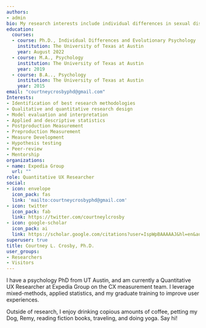 ```yaml
---
authors:
- admin
bio: My research interests include individual differences in sexual disgust, religiosity, and moral norms surrounding sexual behavior.
education:
  courses:
  - course: Ph.D., Individual Differences and Evolutionary Psychology
    institution: The University of Texas at Austin
    year: August 2022
  - course: M.A., Psychology 
    institution: The University of Texas at Austin
    year: 2019
  - course: B.A.., Psychology 
    institution: The University of Texas at Austin
    year: 2015
email: "courtneycrosbyphd@gmail.com"
Interests:
- Identification of best research methodologies
- Qualitative and quantitative research design
- Model evaluation and interpretation
- Applied and descriptive statistics
- Postproduction Measurement 
- Preproduction Measurement 
- Measure Development 
- Hypothesis testing
- Peer-review
- Mentorship
organizations:
- name: Expedia Group
  url: ""
role: Quantitative UX Researcher  
social:
- icon: envelope
  icon_pack: fas
  link: 'mailto:courtneycrosbyphd@gmail.com'
- icon: twitter
  icon_pack: fab
  link: https://twitter.com/courtneylcrosby
- icon: google-scholar
  icon_pack: ai
  link: https://scholar.google.com/citations?user=IspWpBAAAAAJ&hl=en&authuser=1
superuser: true 
title: Courtney L. Crosby, Ph.D.
user_groups:
- Researchers
- Visitors 
---
```

I have a psychology PhD from UT Austin, and am currently a Quantitative UX Researcher at Expedia Group on the CX measurement team. I leverage mixed-methods, applied statistics, and my graduate training to improve user experiences.

Outside of research, I enjoy drinking copious amounts of coffee, petting my Dog, Remy, reading fiction books, traveling, and doing yoga. Say hi!
